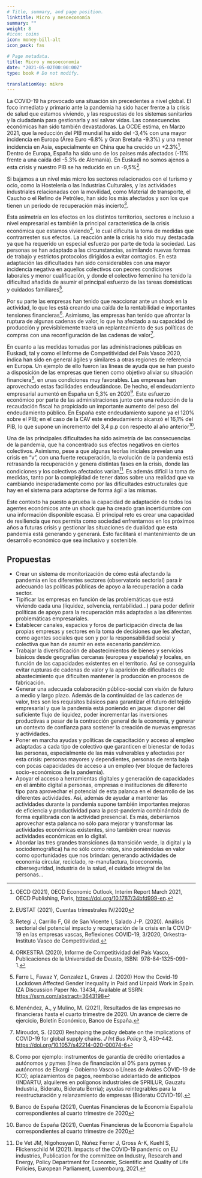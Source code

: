 ```yaml
---
# Title, summary, and page position.
linktitle: Micro y mesoeconomía
summary: ""
weight: 8
#icon: coins
icon: money-bill-alt
icon_pack: fas

# Page metadata.
title: Micro y mesoeconomía
date: "2021-05-02T00:00:00Z"
type: book # Do not modify.

translationKey: mikro
---
```


La COVID-19 ha provocado una situación sin precedentes a nivel global. El foco inmediato y primario ante la pandemia ha sido hacer frente a la crisis de salud que estamos viviendo, y las respuestas de los sistemas sanitarios y la ciudadanía para gestionarla y así salvar vidas. Las consecuencias económicas han sido también devastadoras. La OCDE estima, en Marzo 2021, que la reducción del PIB mundial ha sido del -3,4% con una mayor incidencia en Europa (Área Euro -6.8% y Gran Bretaña -9.3%) y una menor incidencia en Asia, especialmente en China que ha crecido un +2.3%[^1]. Dentro de Europa, España ha sido uno de los países más afectados (-11% frente a una caída del -5.3% de Alemania). En Euskadi no somos ajenos a esta crisis y nuestro PIB se ha reducido en un -9,5%[^2]. 

Si bajamos a un nivel más micro los sectores relacionados con el turismo y ocio, como la Hostelería o las Industrias Culturales, y las actividades industriales relacionadas con la movilidad, como Material de transporte, el Caucho o el Refino de Petróleo, han sido los más afectados y son los que tienen un periodo de recuperación más incierto[^3]. 

Esta asimetría en los efectos en los distintos territorios, sectores e incluso a nivel empresarial es también la principal característica de la crisis económica que estamos viviendo[^4], lo cual dificulta la toma de medidas que contrarresten sus efectos. La reacción ante la crisis ha sido muy destacada ya que ha requerido un especial esfuerzo por parte de toda la sociedad. Las personas se han adaptado a las circunstancias, asimilando nuevas formas de trabajo y estrictos protocolos dirigidos a evitar contagios. En esta adaptación las dificultades han sido considerables con una mayor incidencia negativa en aquellos colectivos con peores condiciones laborales y menor cualificación, y donde el colectivo femenino ha tenido la dificultad añadida de asumir el principal esfuerzo de las tareas domésticas y cuidados familiares[^5]. 

Por su parte las empresas han tenido que reaccionar ante un shock en la actividad, lo que les está creando una caída de la rentabilidad e importantes tensiones financieras[^6]. Asimismo, las empresas han tenido que afrontar la ruptura de algunas cadenas de valor, lo que ha afectado a su capacidad de producción y previsiblemente traerá un replanteamiento de sus políticas de compras con una reconfiguración de las cadenas de valor[^7]. 

En cuanto a las medidas tomadas por las administraciones públicas en Euskadi, tal y como el Informe de Competitividad del País Vasco 2020, indica han sido en general ágiles y similares a otras regiones de referencia en Europa. Un ejemplo de ello fueron las líneas de ayuda que se han puesto a disposición de las empresas que tienen como objetivo aliviar su situación financiera[^8], en unas condiciones muy favorables. Las empresas han aprovechado estas facilidades endeudándose. De hecho, el endeudamiento empresarial aumentó en España un 5,3% en 2020[^9]. Este esfuerzo económico por parte de las administraciones junto con una reducción de la recaudación fiscal ha propiciado un importante aumento del peso del endeudamiento público. En España este endeudamiento supone ya el 120% sobre el PIB; en el caso de la CAV este endeudamiento alcanzó el 16,1% del PIB, lo que supone un incremento del 3,4 p.p con respecto al año anterior[^9].

Una de las principales dificultades ha sido asimetría de las consecuencias de la pandemia, que ha concentrado sus efectos negativos en ciertos colectivos. Asimismo, pese a que algunas teorías iniciales preveían una crisis en “v”, con una fuerte recuperación, la evolución de la pandemia está retrasando la recuperación y genera distintas fases en la crisis, donde las condiciones y los colectivos afectados varían[^10]. Es además difícil la toma de medidas, tanto por la complejidad de tener datos sobre una realidad que va cambiando inesperadamente como por las dificultades estructurales que hay en el sistema para adaptarse de forma ágil a las mismas. 

Este contexto ha puesto a prueba la capacidad de adaptación de todos los agentes económicos ante un shock que ha creado gran incertidumbre con una información disponible escasa. El principal reto es crear una capacidad de resiliencia que nos permita como sociedad enfrentarnos en los próximos años a futuras crisis y gestionar las situaciones de dualidad que esta pandemia está generando y generará. Esto facilitará el mantenimiento de un desarrollo económico que sea inclusivo y sostenible.

## Propuestas

 - Crear un sistema de monitorización de cómo está afectando la pandemia en los diferentes sectores (observatorio sectorial) para ir adecuando las políticas públicas de apoyo a la recuperación a cada sector.
 - Tipificar las empresas en función de las problemáticas que está viviendo cada una (liquidez, solvencia, rentabilidad…) para poder definir políticas de apoyo para la recuperación más adaptadas a las diferentes problemáticas empresariales. 
 - Establecer canales, espacios y foros de participación directa de las propias empresas y sectores en la toma de decisiones que les afectan, como agentes sociales que son y por la responsabilidad social y colectiva que han de asumir en este escenario pandémico. 
 - Trabajar la diversificación de abastecimientos de bienes y servicios básicos desde geografías cercanas (europea y española) y locales, en función de las capacidades existentes en el territorio. Así se conseguiría evitar rupturas de cadenas de valor y la aparición de dificultades de abastecimiento que dificulten mantener la producción en procesos de fabricación. 
 - Generar una adecuada colaboración público-social con visión de futuro a medio y largo plazo. Además de la continuidad de las cadenas de valor, tres son los requisitos básicos para garantizar el futuro del tejido empresarial y que la pandemia está poniendo en jaque: disponer del suficiente flujo de liquidez, poder incrementar las inversiones productivas a pesar de la contracción general de la economía, y generar un contexto de confianza para sostener la creación de nuevas empresas y actividades. 
 - Poner en marcha ayudas y políticas de capacitación y acceso al empleo adaptadas a cada tipo de colectivo que garanticen el bienestar de todas las personas, especialmente de las más vulnerables y afectadas por esta crisis: personas mayores y dependientes, personas de renta baja con pocas capacidades de acceso a un empleo (ver bloque de factores socio-económicos de la pandemia).
 - Apoyar el acceso a herramientas digitales y generación de capacidades en el ámbito digital a personas, empresas e instituciones de diferente tipo para aprovechar el potencial de esta palanca en el desarrollo de las diferentes actividades. Así, además de ayudar a mantener las actividades durante la pandemia supone también importantes mejoras de eficiencia y productividad para la post-pandemia combinándola de forma equilibrada con la actividad presencial. Es más, deberíamos aprovechar esta palanca no sólo para mejorar y transformar las actividades económicas existentes, sino también crear nuevas actividades económicas en lo digital. 
 - Abordar las tres grandes transiciones (la transición verde, la digital y la sociodemográfica) ha no sólo como retos, sino poniéndolas en valor como oportunidades que nos brindan: generando actividades de economía circular, reciclado, re-manufactura, bioeconomía, ciberseguridad, industria de la salud, el cuidado integral de las personas…
 

[^1]: OECD (2021), OECD Economic Outlook, Interim Report March 2021, OECD Publishing, Paris, https://doi.org/10.1787/34bfd999-en.

[^2]: EUSTAT (2021), Cuentas trimestrales IV/2020

[^3]: Retegi J, Carrillo F, Gil de San Vicente I, Salado J-P. (2020). Análisis sectorial del potencial impacto y recuperación de la crisis en la COVID-19 en las empresas vascas, Reflexiones COVID-19, 3/2020, Orkestra-Instituto Vasco de Competitividad.

[^4]: ORKESTRA (2020), Informe de Competitividad del País Vasco, Publicaciones de la Universidad de Deusto, ISBN: 978-84-1325-099-1.

[^5]: Farre L, Fawaz Y, Gonzalez L, Graves J. (2020) How the Covid-19 Lockdown Affected Gender Inequality in Paid and Unpaid Work in Spain. IZA Discussion Paper No. 13434, Available at SSRN: https://ssrn.com/abstract=3643198

[^6]: Menéndez, A., y Mulino, M. (2021), Resultados de las empresas no financieras hasta el cuarto trimestre de 2020. Un avance de cierre de ejercicio, Boletín Económico, Banco de España.

[^7]: Miroudot, S. (2020) Reshaping the policy debate on the implications of COVID-19 for global supply chains. _J Int Bus Policy_ 3, 430–442. https://doi.org/10.1057/s42214-020-00074-6

[^8]: Como por ejemplo: instrumentos de garantía de crédito orientados a autónomos y pymes (línea de financiación al 0% para pymes y autónomos de Elkargi - Gobierno Vasco o Líneas de Avales COVID-19 de ICO); aplazamientos de pagos, reembolso adelantado de anticipos (INDARTU, alquileres en polígonos industriales de SPRILUR, Gauzatu Industria, Bideratu, Bideratu Berria); ayudas reintegrables para la reestructuración y relanzamiento de empresas (Bideratu COVID-19).

[^9]: Banco de España (2021), Cuentas Financieras de la Economía Española correspondientes al cuarto trimestre de 2020

[^10]: De Vet JM, Nigohosyan D, Núñez Ferrer J, Gross A-K, Kuehl S, Flickenschild M (2021). Impacts of the COVID-19 pandemic on EU industries, Publication for the committee on Industry, Research and Energy, Policy Department for Economic, Scientific and Quality of Life Policies, European Parliament, Luxembourg, 2021.




